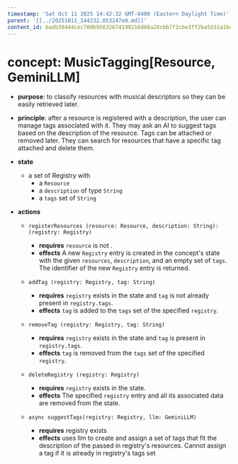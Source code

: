 ```yaml
---
timestamp: 'Sat Oct 11 2025 14:42:32 GMT-0400 (Eastern Daylight Time)'
parent: '[[../20251011_144232.853247e0.md]]'
content_id: badb39444cec700b95632674199216d08a28cbb7f2cbe3ff2ba5d31a1bd3ddc0
---
```


# concept: MusicTagging\[Resource, GeminiLLM]

* **purpose**: to classify resources with musical descriptors so they can be easily retrieved later.

* **principle**: after a resource is registered with a description, the user can manage tags associated with it. They may ask an AI to suggest tags based on the description of the resource. Tags can be attached or removed later. They can search for resources that have a specific tag attached and delete them.

* **state**
  * a set of Registry with
    * a `Resource`
    * a `description` of type `String`
    * a `tags` set of `String`

* **actions**
  * `registerResources (resource: Resource, description: String): (registry: Registry)`
    * **requires** `resource` is not .
    * **effects** A new `Registry` entry is created in the concept's state with the given `resources`, `description`, and an empty set of `tags`. The identifier of the new `Registry` entry is returned.

  * `addTag (registry: Registry, tag: String)`
    * **requires** `registry` exists in the state and `tag` is not already present in `registry.tags`.
    * **effects** `tag` is added to the `tags` set of the specified `registry`.

  * `removeTag (registry: Registry, tag: String)`
    * **requires** `registry` exists in the state and `tag` is present in `registry.tags`.
    * **effects** `tag` is removed from the `tags` set of the specified `registry`.

  * `deleteRegistry (registry: Registry)`
    * **requires** `registry` exists in the state.
    * **effects** The specified `registry` entry and all its associated data are removed from the state.

  * `async suggestTags(registry: Registry, llm: GeminiLLM)`
    * **requires** registry exists
    * **effects** uses llm to create and assign a set of tags that fit the description of the passed in registry's resources. Cannot assign a tag if it is already in registry's tags set
